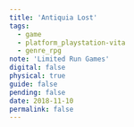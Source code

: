 ```yaml
---
title: 'Antiquia Lost'
tags:
  - game
  - platform_playstation-vita
  - genre_rpg
note: 'Limited Run Games'
digital: false
physical: true
guide: false
pending: false
date: 2018-11-10
permalink: false
---
```

